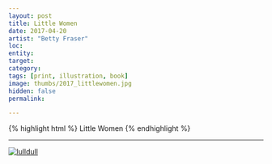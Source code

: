 ```yaml
---
layout: post
title: Little Women
date: 2017-04-20
artist: "Betty Fraser"
loc: 
entity: 
target: 
category: 
tags: [print, illustration, book]
image: thumbs/2017_littlewomen.jpg
hidden: false
permalink:

---
```


{% highlight html %}
Little Women
{% endhighlight %}

---


<div class="post_image">
	<a href="{{ site.baseurl }}/images/posts/2017_littlewomen/001.jpg" target="_blank">
	<img src="{{ site.baseurl }}/images/posts/2017_littlewomen/001.jpg" alt="lulldull"></a>
</div>

